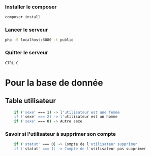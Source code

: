 ### Installer le composer

```bash
composer install
```

### Lancer le serveur

```bash
php -S localhost:8080 -t public
```

### Quitter le serveur

```bash
CTRL C
```

# Pour la base de donnée
## Table utilisateur
````bash
    if ('sexe' === 1) -> l'utilisateur est une femme
    if ('sexe' === 2) -> l'utilisateur est un homme
    if ('sexe' === 0) -> Autre sexe
````
### Savoir si l'utilisateur à supprimer son compte
```bash
    if ('statut' === 0) -> Compte de l'utilisateur supprimer
    if ('statut' === 1) -> Compte de l'utilisateur pas supprimer
```